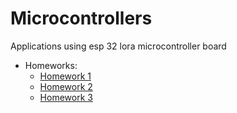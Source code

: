 # Microcontrollers
Applications using esp 32 lora microcontroller board
 - Homeworks:
    - [Homework 1](https://github.com/Paraschiv-Stefan/Microcontrollers/tree/Homework-1)
    - [Homework 2](https://github.com/Paraschiv-Stefan/Object-Oriented-Programming/tree/LAB2-Prob1_Prob2)
    - [Homework 3](https://github.com/Paraschiv-Stefan/Object-Oriented-Programming/tree/LAB3-Prob1_Prob2)
    
   
   
